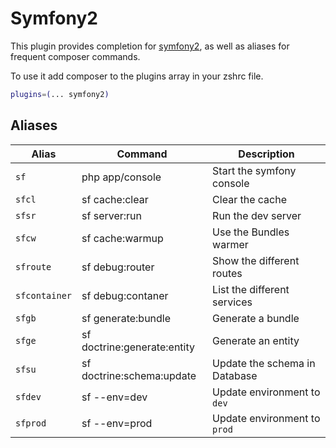 # Symfony2

This plugin provides completion for [symfony2](https://symfony.com/), as well as aliases for frequent composer commands.

To use it add composer to the plugins array in your zshrc file.

```bash
plugins=(... symfony2)
```

## Aliases

| Alias         | Command                      | Description                   |
|---------------|------------------------------|-------------------------------|
| `sf`          | php app/console              | Start the symfony console     |
| `sfcl`        | sf cache:clear               | Clear the cache               |
| `sfsr`        | sf server:run                | Run the dev server            |
| `sfcw`        | sf cache:warmup              | Use the Bundles warmer        |
| `sfroute`     | sf debug:router              | Show the different routes     |
| `sfcontainer` | sf debug:contaner            | List the different services   |
| `sfgb`        | sf generate:bundle           | Generate a bundle             |
| `sfge`        | sf doctrine:generate:entity  | Generate an entity            |
| `sfsu`        | sf doctrine:schema:update    | Update the schema in Database |
| `sfdev`       | sf --env=dev                 | Update environment to `dev`   |
| `sfprod`      | sf --env=prod                | Update environment to `prod`  |
